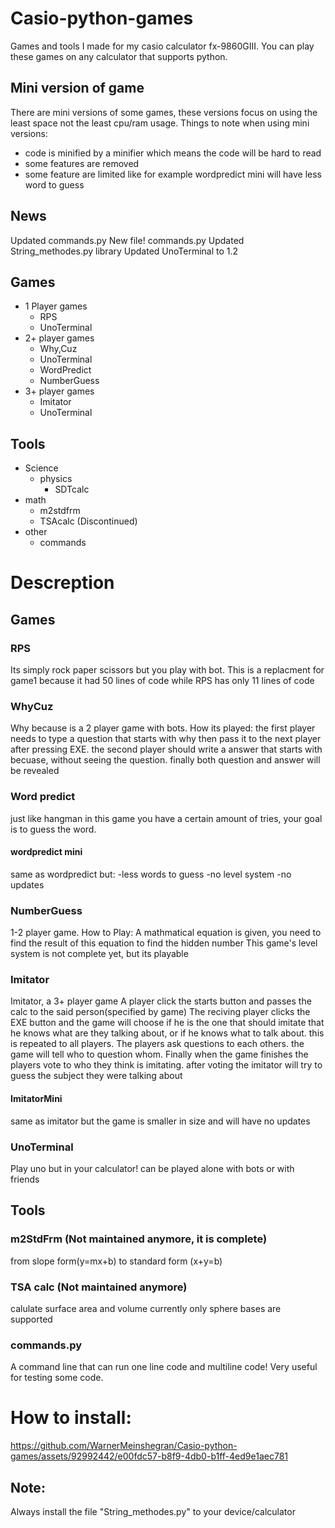 # Casio-python-games
Games and tools I made for my casio calculator fx-9860GIII.
You can play these games on any calculator that supports python.

## Mini version of game
There are mini versions of some games, these versions focus on using the least space not the least cpu/ram usage.
Things to note when using mini versions:
- code is minified by a minifier which means the code will be hard to read
- some features are removed
- some feature are limited like for example wordpredict mini will have less word to guess

## News
Updated commands.py
New file! commands.py
Updated String_methodes.py library
Updated UnoTerminal to 1.2


## Games
* 1 Player games
	* RPS
   	* UnoTerminal
* 2+ player games
	* Why,Cuz
   	* UnoTerminal
	* WordPredict 
	* NumberGuess
* 3+ player games
	* Imitator 
 	* UnoTerminal
	
## Tools
* Science
	* physics
		* SDTcalc
* math
	* m2stdfrm
	* TSAcalc (Discontinued)
 * other
 	* commands
 	  
  
# Descreption
## Games
### RPS
Its simply rock paper scissors but you play with bot.
This is a replacment for game1 because it had 50 lines of code while RPS has only 11 lines of code
### WhyCuz
Why because is a 2 player game with bots.
How its played:
the first player needs to type a question that starts with why then pass 
it to the next player after pressing EXE.
the second player should write a answer that starts with becuase, 
without seeing the question.
finally both question and answer will be revealed
### Word predict
just like hangman in this game you have a certain amount of tries, your goal
is to guess the word.
#### wordpredict mini
same as wordpredict but:
-less words to guess
-no level system
-no updates
### NumberGuess 
1-2 player game.
How to Play:
A mathmatical equation is given, you need to find the result of this equation to find the hidden number
This game's level system is not complete yet, but its playable
### Imitator
Imitator, a 3+ player game
A player click the starts button and passes the calc to the said person(specified by game)
The reciving player clicks the EXE button and the game will choose if he 
is the one that should imitate that he knows what are they talking about,
or if he knows what to talk about. this is repeated to all players.
The players ask questions to each others. the game will tell who to question whom.
Finally when the game finishes the players vote to who they think is imitating.
after voting the imitator will try to guess the subject they were talking about
#### ImitatorMini
same as imitator but the game is smaller in size and will have no updates
### UnoTerminal
Play uno but in your calculator!
can be played alone with bots or with friends



## Tools
### m2StdFrm (Not maintained anymore, it is complete)
from slope form(y=mx+b) to standard form (x+y=b)
### TSA calc (Not maintained anymore)
calulate surface area and volume
currently only sphere bases are supported
### commands.py
A command line that can run one line code and multiline code!
Very useful for testing some code.


# How to install:
https://github.com/WarnerMeinshegran/Casio-python-games/assets/92992442/e00fdc57-b8f9-4db0-b1ff-4ed9e1aec781

## Note:
Always install the file "String_methodes.py" to your device/calculator








